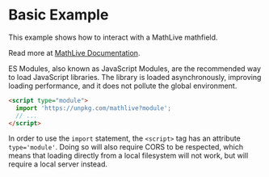 # Basic Example

This example shows how to interact with a MathLive mathfield.

Read more at [MathLive Documentation](https://cortexjs.io/mathlive).

ES Modules, also known as JavaScript Modules, are the recommended way to load
JavaScript libraries. The library is loaded asynchronously, improving loading
performance, and it does not pollute the global environment.

```html
<script type="module">
  import 'https://unpkg.com/mathlive?module';
  // ...
</script>
```

In order to use the `import` statement, the `<script>` tag has an attribute
`type='module'`. Doing so will also require CORS to be respected, which means
that loading directly from a local filesystem will not work, but will require a
local server instead.
